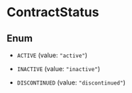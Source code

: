 

# ContractStatus

## Enum


* `ACTIVE` (value: `"active"`)

* `INACTIVE` (value: `"inactive"`)

* `DISCONTINUED` (value: `"discontinued"`)



